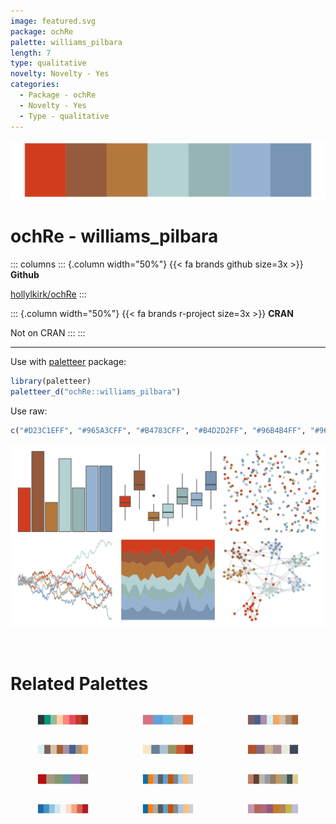 ```yaml
---
image: featured.svg
package: ochRe
palette: williams_pilbara
length: 7
type: qualitative
novelty: Novelty - Yes
categories:
  - Package - ochRe
  - Novelty - Yes
  - Type - qualitative
---
```


![](featured.svg)

# ochRe - williams_pilbara 

::: columns
::: {.column width="50%"}
{{< fa brands github size=3x >}}
**Github**

[hollylkirk/ochRe](https://github.com/hollylkirk/ochRe)
:::

::: {.column width="50%"}
{{< fa brands r-project size=3x >}}
**CRAN**

Not on CRAN
:::
:::

<hr> 

Use with [paletteer](https://emilhvitfeldt.github.io/paletteer/) package:

```r
library(paletteer)
paletteer_d("ochRe::williams_pilbara")
```

Use raw:

```r
c("#D23C1EFF", "#965A3CFF", "#B4783CFF", "#B4D2D2FF", "#96B4B4FF", "#96B4D2FF", "#7896B4FF")
``` 

![](examples.png) 

<br>

# Related Palettes

<div class="list" style="display: grid; grid-template-columns: auto auto auto;"> <figure class="figure">
<a href="../../awtools/a_palette/"> <img src="../../awtools/a_palette/featured.svg" style="width: 100%;" class="figure-img"></a>
</figure> <figure class="figure">
<a href="../../lisa/JosefAlbers/"> <img src="../../lisa/JosefAlbers/featured.svg" style="width: 100%;" class="figure-img"></a>
</figure> <figure class="figure">
<a href="../../ochRe/namatjira_div/"> <img src="../../ochRe/namatjira_div/featured.svg" style="width: 100%;" class="figure-img"></a>
</figure> <figure class="figure">
<a href="../../ochRe/namatjira_qual/"> <img src="../../ochRe/namatjira_qual/featured.svg" style="width: 100%;" class="figure-img"></a>
</figure> <figure class="figure">
<a href="../../nationalparkcolors/ArcticGates/"> <img src="../../nationalparkcolors/ArcticGates/featured.svg" style="width: 100%;" class="figure-img"></a>
</figure> <figure class="figure">
<a href="../../tayloRswift/taylor1989/"> <img src="../../tayloRswift/taylor1989/featured.svg" style="width: 100%;" class="figure-img"></a>
</figure> <figure class="figure">
<a href="../../ggthemes/excel_Main_Event/"> <img src="../../ggthemes/excel_Main_Event/featured.svg" style="width: 100%;" class="figure-img"></a>
</figure> <figure class="figure">
<a href="../../ggthemes/Color_Blind/"> <img src="../../ggthemes/Color_Blind/featured.svg" style="width: 100%;" class="figure-img"></a>
</figure> <figure class="figure">
<a href="../../IslamicArt/damascus/"> <img src="../../IslamicArt/damascus/featured.svg" style="width: 100%;" class="figure-img"></a>
</figure> <figure class="figure">
<a href="../../khroma/BuRd/"> <img src="../../khroma/BuRd/featured.svg" style="width: 100%;" class="figure-img"></a>
</figure> <figure class="figure">
<a href="../../ggthemes/Classic_Color_Blind/"> <img src="../../ggthemes/Classic_Color_Blind/featured.svg" style="width: 100%;" class="figure-img"></a>
</figure> <figure class="figure">
<a href="../../trekcolors/lcars_first_contact/"> <img src="../../trekcolors/lcars_first_contact/featured.svg" style="width: 100%;" class="figure-img"></a>
</figure> 
</div>
